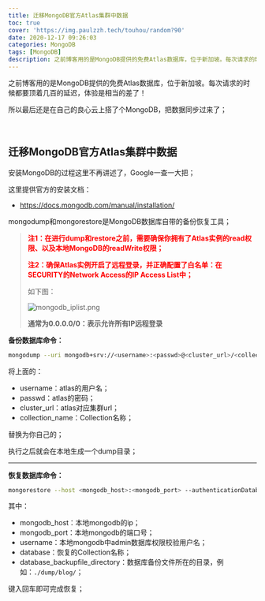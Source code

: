 ```yaml
---
title: 迁移MongoDB官方Atlas集群中数据
toc: true
cover: 'https://img.paulzzh.tech/touhou/random?90'
date: 2020-12-17 09:26:03
categories: MongoDB
tags: [MongoDB]
description: 之前博客用的是MongoDB提供的免费Atlas数据库，位于新加坡。每次请求的时候都要顶着几百的延迟，体验是相当的差了！所以最后还是在自己的良心云上搭了个MongoDB，把数据同步过来了；
---
```


之前博客用的是MongoDB提供的免费Atlas数据库，位于新加坡。每次请求的时候都要顶着几百的延迟，体验是相当的差了！

所以最后还是在自己的良心云上搭了个MongoDB，把数据同步过来了；

<br/>

<!--more-->

## **迁移MongoDB官方Atlas集群中数据**

安装MongoDB的过程这里不再讲述了，Google一查一大把；

这里提供官方的安装文档：

-   https://docs.mongodb.com/manual/installation/

mongodump和mongorestore是MongoDB数据库自带的备份恢复工具；

>   <font color="#f00">**注1：在进行dump和restore之前，需要确保你拥有了Atlas实例的read权限、以及本地MongoDB的readWrite权限；**</font>
>
>   <font color="#f00">**注2：确保Atlas实例开启了远程登录，并正确配置了白名单：在SECURITY的Network Access的IP Access List中；**</font>
>
>   如下图：
>
>   ![mongodb_iplist.png](https://raw.gitmirror.com/JasonkayZK/blog_static/master/images/mongodb_iplist.png)
>
>   **通常为0.0.0.0/0：表示允许所有IP远程登录**

**备份数据库命令：**

```bash
mongodump --uri mongodb+srv://<username>:<passwd>@<cluster_url>/<collection_name>
```

将上面的：

-   username：atlas的用户名；
-   passwd：atlas的密码；
-   cluster_url：atlas对应集群url；
-   collection_name：Collection名称；

替换为你自己的；

执行之后就会在本地生成一个dump目录；

****

**恢复数据库命令：**

```bash
mongorestore --host <mongodb_host>:<mongodb_port> --authenticationDatabase admin -u <username> -d <database> <database_backupfile_directory>
```

其中：

-   mongodb_host：本地mongodb的ip；
-   mongodb_port：本地mongodb的端口号；
-   username：本地mongodb中admin数据库权限校验用户名；
-   database：恢复的Collection名称；
-   database_backupfile_directory：数据库备份文件所在的目录，例如：`./dump/blog/`；

键入回车即可完成恢复；

<br/>